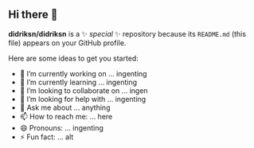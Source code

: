 ## Hi there 👋


**didriksn/didriksn** is a ✨ _special_ ✨ repository because its `README.md` (this file) appears on your GitHub profile.

Here are some ideas to get you started:

- 🔭 I’m currently working on ... ingenting
- 🌱 I’m currently learning ... ingenting
- 👯 I’m looking to collaborate on ... ingen
- 🤔 I’m looking for help with ... ingenting
- 💬 Ask me about ... anything
- 📫 How to reach me: ... here
- 😄 Pronouns: ... ingenting
- ⚡ Fun fact: ... alt

